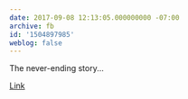 ```yaml
---
date: 2017-09-08 12:13:05.000000000 -07:00
archive: fb
id: '1504897985'
weblog: false
---
```


The never-ending story...

[Link](https://www.theverge.com/2017/9/8/16273378/uber-fbi-investigation-hell-program-lyft-tracking)

